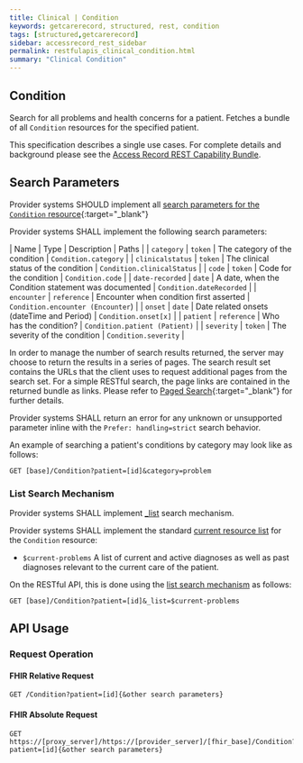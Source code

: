 ```yaml
---
title: Clinical | Condition
keywords: getcarerecord, structured, rest, condition
tags: [structured,getcarerecord]
sidebar: accessrecord_rest_sidebar
permalink: restfulapis_clinical_condition.html
summary: "Clinical Condition"
---
```


## Condition ##

Search for all problems and health concerns for a patient. Fetches a bundle of all `Condition` resources for the specified patient.

This specification describes a single use cases. For complete details and background please see the [Access Record REST Capability Bundle](accessrecord_rest.html).

## Search Parameters ##

Provider systems SHOULD implement all [search parameters for the `Condition` resource](https://www.hl7.org/fhir/DSTU2/condition.html#search){:target="_blank"}

Provider systems SHALL implement the following search parameters:

| Name | Type | Description | Paths |
| `category` | `token` | The category of the condition | `Condition.category` |
| `clinicalstatus` | `token` | The clinical status of the condition | `Condition.clinicalStatus` |
| `code` | `token` | Code for the condition | `Condition.code` |
| `date-recorded` | `date` | A date, when the Condition statement was documented | `Condition.dateRecorded` |
| `encounter` | `reference` | Encounter when condition first asserted | `Condition.encounter (Encounter`) |
| `onset` | `date` | Date related onsets (dateTime and Period) | `Condition.onset[x]` |
| `patient` | `reference` | Who has the condition? | `Condition.patient (Patient)` |
| `severity` | `token` | The severity of the condition | `Condition.severity` |

In order to manage the number of search results returned, the server may choose to return the results in a series of pages. The search result set contains the URLs that the client uses to request additional pages from the search set. For a simple RESTful search, the page links are contained in the returned bundle as links. Please refer to [Paged Search](https://www.hl7.org/fhir/DSTU2/search.html#count){:target="_blank"} for further details.

Provider systems SHALL return an error for any unknown or unsupported parameter inline with the `Prefer: handling=strict` search behavior.

An example of searching a patient's conditions by category may look like as follows:

```http
GET [base]/Condition?patient=[id]&category=problem
```

### List Search Mechanism ###

Provider systems SHALL implement [_list](https://www.hl7.org/fhir/DSTU2/search.html#list) search mechanism.

Provider systems SHALL implement the standard [current resource list](https://www.hl7.org/fhir/lifecycle.html#current) for the `Condition` resource:

- `$current-problems` A list of current and active diagnoses as well as past diagnoses relevant to the current care of the patient.

On the RESTful API, this is done using the [list search mechanism](https://www.hl7.org/fhir/DSTU2/search.html#list) as follows:

```http
GET [base]/Condition?patient=[id]&_list=$current-problems
```

## API Usage ##

### Request Operation ###

#### FHIR Relative Request ####

```http
GET /Condition?patient=[id]{&other search parameters}
```

#### FHIR Absolute Request ####

```http
GET https://[proxy_server]/https://[provider_server]/[fhir_base]/Condition?patient=[id]{&other search parameters}
```




